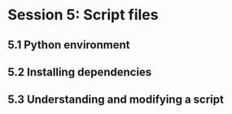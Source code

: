 # Session 5: Script files

## 5.1 Python environment

## 5.2 Installing dependencies

## 5.3 Understanding and modifying a script

